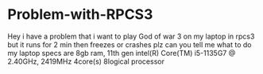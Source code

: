 # Problem-with-RPCS3
Hey i have a problem that i want to play God of war 3 on my laptop in rpcs3 but it runs for 2 min then freezes  or crashes plz can you tell me what to do my laptop specs are 8gb ram, 11th gen intel(R) Core(TM) i5-1135G7 @ 2.40GHz, 2419MHz 4core(s) 8logical processor
